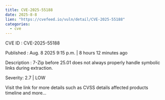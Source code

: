 ```yaml
--- 
title: CVE-2025-55188
date: 2025-8-8
lien: "https://cvefeed.io/vuln/detail/CVE-2025-55188"
categories:
  - cve
---
```


CVE ID : CVE-2025-55188

Published :  Aug. 8
2025
9:15 p.m. | 8 hours
12 minutes ago

Description : 7-Zip before 25.01 does not always properly handle symbolic links during extraction.

Severity: 2.7 | LOW

Visit the link for more details
such as CVSS details
affected products
timeline
and more...
